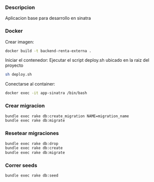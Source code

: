 ### Descripcion
Aplicacion base para desarrollo en sinatra

### Docker
Crear imagen:
```bash
docker build -t backend-renta-externa .
```

Iniciar el contenedor:
Ejecutar el script deploy.sh ubicado en la raiz del proyecto
```bash
sh deploy.sh
```

Conectarse al container: 
```bash
docker exec -it app-sinatra /bin/bash
```

### Crear migracion
```bash
bundle exec rake db:create_migration NAME=migration_name
bundle exec rake db:migrate
```

### Resetear migraciones
```bash
bundle exec rake db:drop
bundle exec rake db:create
bundle exec rake db:migrate
```

### Correr seeds
```bash
bundle exec rake db:seed
```
